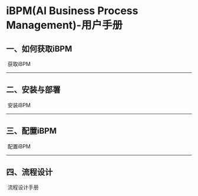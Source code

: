 # iBPM(AI Business Process Management)-用户手册
## 一、如何获取iBPM
​		获取iBPM

----

## 二、安装与部署
​		安装iBPM

----

## 三、配置iBPM
​		配置iBPM

----

## 四、流程设计
​		流程设计手册